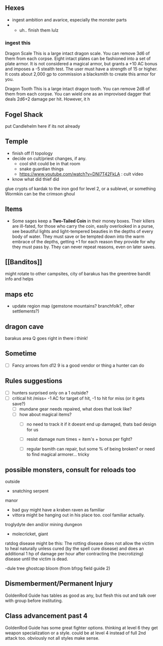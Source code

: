 ## Hexes
- ingest ambition and avarice, especially the monster parts
- - uh.. finish them lulz

### ingest this
Dragon Scale This is a large intact dragon scale. You can remove 3d6 of them from each corpse. Eight intact plates can be fashioned into a set of plate armor. It is not considered a magical armor, but grants a +10 AC bonus and imposes a -5 stealth test. The user must have a strength of 15 or higher. It costs about 2,000 gp to commission a blacksmith to create this armor for you. 

Dragon Tooth This is a large intact dragon tooth. You can remove 2d8 of them from each corpse. You can wield one as an improvised dagger that deals 2d6+2 damage per hit. However, it h

## Fogel Shack
put Candlehelm here if its not already

## Temple
- finish off l1 topology
- decide on cult/priest changes, if any. 
    - cool shit could be in that room
    - snake guardian things
    - https://www.youtube.com/watch?v=DNl7T42FkLA : cult video
- know what did thief did
  
glue crypts of kardak to the iron god for level 2, or a sublevel, or something
Wormkin can be the crimson ghoul 

## Items 

- Some sages keep a **Two-Tailed Coin** in their money boxes. Their killers are ill-fated, for those who carry the coin, easily overlooked in a purse, see beautiful lights and light-tempered beauties in the depths of every body of water. They must save or be tempted down into the warm embrace of the depths, getting +1 for each reason they provide for why they must pass by. They can never repeat reasons, even on later saves.

## [[Banditos]]
might rotate to other campsites, city of barakus has the greentree bandit info and helps

## maps etc
- update region map (gemstone mountains? branchfolk?, other settlements?)

## dragon cave
barakus area Q goes right in there i think!

## Sometime
- [ ] Fancy arrows fom d12 9 is a good vendor or thing a hunter can do

## Rules suggestions

- [ ] hunters surprised only on a 1 outside?
- [ ] critical hit /miss= -1 AC for target  of hit, -1 to hit for miss (or it gets save?)
    - [ ] mundane gear needs repaired, what does that look like? 
    - [ ] how about magical items? 
        - [ ] no need to track it if it doesnt end up damaged, thats bad design for us
        - [ ] resist damage num times = item's + bonus  per fight? 
        - [ ] regular bsmith can repair, but some % of being broken? or need to find magical armorer... tricky


## possible monsters, consult for reloads too

outside
- snatching serpent


manor
  - bad guy might have a kraben raven as familiar
  - vittora might be hanging out in his place too. cool familiar actually.


troglydyte den and/or mining dungeon
  - molecricket, giant


ratdog disease might be this:
The rotting disease does not allow the victim to heal naturally unless cured (by the spell cure disease) and does an additional 1 hp of damage per hour after contracting the (necrotizing) disease until the victim is dead.

-dule tree
ghostcap bloom (from bfrpg field guide 2)

## Dismemberment/Permanent Injury
GoldenRod Guide has tables as good as any, but flesh this out and talk over with group before instituting.

## Class advancement past 4
GoldenRod Guide has some great fighter options. thinking at level 6 they get weapon specialization or a style. could be at level 4 instead of full 2nd attack too. obviously not all styles make sense.

